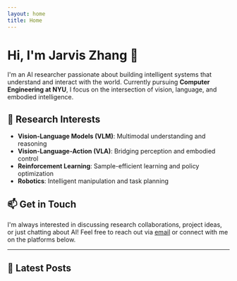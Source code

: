 ```yaml
---
layout: home
title: Home
---
```


# Hi, I'm Jarvis Zhang 👋

I'm an AI researcher passionate about building intelligent systems that understand and interact with the world. Currently pursuing **Computer Engineering at NYU**, I focus on the intersection of vision, language, and embodied intelligence.

## 🔬 Research Interests

- **Vision-Language Models (VLM)**: Multimodal understanding and reasoning
- **Vision-Language-Action (VLA)**: Bridging perception and embodied control
- **Reinforcement Learning**: Sample-efficient learning and policy optimization
- **Robotics**: Intelligent manipulation and task planning

## 📫 Get in Touch

I'm always interested in discussing research collaborations, project ideas, or just chatting about AI! Feel free to reach out via [email](mailto:jarviszhang.ai@gmail.com) or connect with me on the platforms below.

---

## 📝 Latest Posts